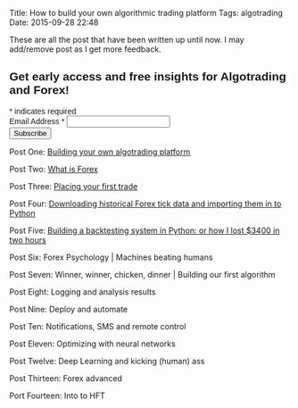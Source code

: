 Title: How to build your own algorithmic trading platform 
Tags: algotrading
Date: 2015-09-28 22:48

These are all the post that have been written up until now. I may add/remove post as I get more feedback. 

<!-- Begin MailChimp Signup Form -->
<link href="//cdn-images.mailchimp.com/embedcode/classic-081711.css" rel="stylesheet" type="text/css">
<style type="text/css">
	#mc_embed_signup{background:#fff; clear:left; font:14px Helvetica,Arial,sans-serif; }
	/* Add your own MailChimp form style overrides in your site stylesheet or in this style block.
	   We recommend moving this block and the preceding CSS link to the HEAD of your HTML file. */
</style>
<div id="mc_embed_signup">
<form action="//jon.us2.list-manage.com/subscribe/post?u=d41a019257dd51ec51a105e74&amp;id=b1233e19f3" method="post" id="mc-embedded-subscribe-form" name="mc-embedded-subscribe-form" class="validate" target="_blank" novalidate>
    <div id="mc_embed_signup_scroll">
	<h2>Get early access and free insights for Algotrading and Forex!</h2>
<div class="indicates-required"><span class="asterisk">*</span> indicates required</div>
<div class="mc-field-group">
	<label for="mce-EMAIL">Email Address  <span class="asterisk">*</span>
</label>
	<input type="email" value="" name="EMAIL" class="required email" id="mce-EMAIL">
</div>
	<div id="mce-responses" class="clear">
		<div class="response" id="mce-error-response" style="display:none"></div>
		<div class="response" id="mce-success-response" style="display:none"></div>
	</div>    <!-- real people should not fill this in and expect good things - do not remove this or risk form bot signups-->
    <div style="position: absolute; left: -5000px;" aria-hidden="true"><input type="text" name="b_d41a019257dd51ec51a105e74_b1233e19f3" tabindex="-1" value=""></div>
    <div class="clear"><input type="submit" value="Subscribe" name="subscribe" id="mc-embedded-subscribe" class="button"></div>
    </div>
</form>
</div>
<script type='text/javascript' src='//s3.amazonaws.com/downloads.mailchimp.com/js/mc-validate.js'></script><script type='text/javascript'>(function($) {window.fnames = new Array(); window.ftypes = new Array();fnames[0]='EMAIL';ftypes[0]='email';}(jQuery));var $mcj = jQuery.noConflict(true);</script>
<!--End mc_embed_signup-->


Post One: [Building your own algotrading platform](how-to-build-your-own-algorithmic-trading-platform-part-one.html)

Post Two: [What is Forex](what-is-forex.html)

Post Three: [Placing your first trade](placing-your-first-forex-trade-with-python.html) 

Post Four: [Downloading historical Forex tick data and importing them in to Python](http://jon.io/downloading-historical-forex-tick-data-and-importing-them-in-to-python-using-pandas.html)

Post Five: [Building a backtesting system in Python: or how I lost $3400 in two hours](http://jon.io/building-a-backtesting-system-in-python-or-how-i-lost-3400-in-two-hours.html)

Post Six: Forex Psychology | Machines beating humans

Post Seven: Winner, winner, chicken, dinner | Building our first algorithm

Post Eight: Logging and analysis results

Post Nine: Deploy and automate

Post Ten: Notifications, SMS and remote control

Post Eleven: Optimizing with neural networks

Post Twelve: Deep Learning and kicking (human) ass

Post Thirteen: Forex advanced

Port Fourteen: Into to HFT



